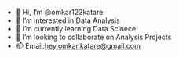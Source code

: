 - 👋 Hi, I’m @omkar123katare
- 👀 I’m interested in Data Analysis
- 🌱 I’m currently learning Data Scinece
- 💞️ I’m looking to collaborate on Analysis Projects
- 📫 Email:hey.omkar.katare@gmail.com

<!---
omkar123katare/omkar123katare is a ✨ special ✨ repository because its `README.md` (this file) appears on your GitHub profile.
You can click the Preview link to take a look at your changes.
--->
